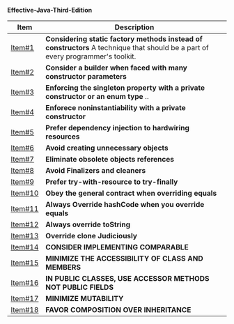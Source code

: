 **Effective-Java-Third-Edition**

| Item | Description |
| --- | ---------- |
| [Item#1](https://github.com/ibrahimAlii/EffectiveJava3rd/tree/master/src/Item01) | **Considering static factory methods instead of constructors** A technique that should be a part of every programmer's toolkit. |
| [Item#2](https://github.com/ibrahimAlii/EffectiveJava3rd/tree/master/src/Item02) | **Consider a builder when faced with many constructor parameters** | 
| [Item#3](https://github.com/ibrahimAlii/EffectiveJava3rd/tree/master/src/Item03) | **Enforcing the singleton property with a private constructor or an enum type** .. |
| [Item#4](https://github.com/ibrahimAlii/EffectiveJava3rd/tree/master/src/Item04) | **Enforece noninstantiability with a private constructor** |
| [Item#5](https://github.com/ibrahimAlii/EffectiveJava3rd/tree/master/src/Item05) | **Prefer dependency injection to hardwiring resources** |
| [Item#6](https://github.com/ibrahimAlii/EffectiveJava3rd/tree/master/src/Item06) | **Avoid creating unnecessary objects** |
| [Item#7](https://github.com/ibrahimAlii/EffectiveJava3rd/tree/master/src/Item07) | **Eliminate obsolete objects references** | 
| [Item#8](https://github.com/ibrahimAlii/EffectiveJava3rd/tree/master/src/Item08) | **Avoid Finalizers and cleaners** |
| [Item#9](https://github.com/ibrahimAlii/EffectiveJava3rd/tree/master/src/Item09) | **Prefer try-with-resource to try-finally** |
| [Item#10](https://github.com/ibrahimAlii/EffectiveJava3rd/tree/master/src/Item10) | **Obey the general contract when overriding equals** |
| [Item#11](https://github.com/ibrahimAlii/EffectiveJava3rd/tree/master/src/Item11) | **Always Override hashCode when you override equals** |
| [Item#12](https://github.com/ibrahimAlii/EffectiveJava3rd/tree/master/src/Item12) | **Always override toString** |
| [Item#13](https://github.com/ibrahimAlii/EffectiveJava3rd/tree/master/src/Item13) | **Override clone Judiciously** |
| [Item#14](https://github.com/ibrahimAlii/EffectiveJava3rd/tree/master/src/Item14) | **CONSIDER IMPLEMENTING COMPARABLE** |
| [Item#15](https://github.com/ibrahimAlii/EffectiveJava3rd/tree/master/src/Item15) | **MINIMIZE THE ACCESSIBILITY OF CLASS AND MEMBERS** |
| [Item#16](https://github.com/ibrahimAlii/EffectiveJava3rd/tree/master/src/Item16) | **IN PUBLIC CLASSES, USE ACCESSOR METHODS NOT PUBLIC FIELDS** |
| [Item#17](https://github.com/ibrahimAlii/EffectiveJava3rd/tree/master/src/Item17) | **MINIMIZE MUTABILITY** |
| [Item#18](https://github.com/ibrahimAlii/EffectiveJava3rd/tree/master/src/Item18) | **FAVOR COMPOSITION OVER INHERITANCE** |


